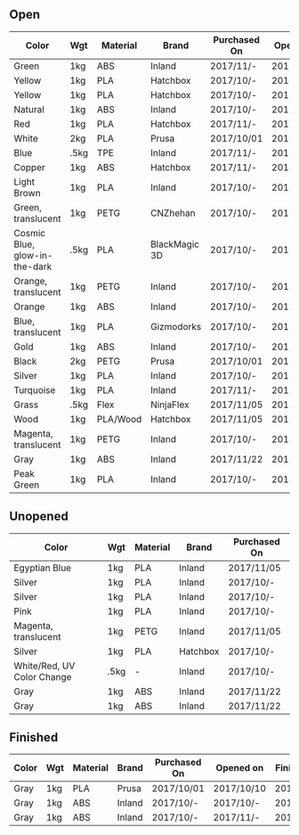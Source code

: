 

## Open

Color                           | Wgt  | Material   | Brand          | Purchased On | Opened on    | Remaining
--------------------------------|------|------------|----------------|--------------|--------------|-----------
Green                           | 1kg  | ABS        | Inland         | 2017/11/-    | 2017/11/-    | 99%
Yellow                          | 1kg  | PLA        | Hatchbox       | 2017/10/-    | 2017/10/-    | 10%
Yellow                          | 1kg  | PLA        | Hatchbox       | 2017/10/-    | 2017/10/-    | 75%
Natural                         | 1kg  | ABS        | Inland         | 2017/10/-    | 2017/10/-    | 99%
Red                             | 1kg  | PLA        | Hatchbox       | 2017/11/-    | 2017/11/-    | 10%
White                           | 2kg  | PLA        | Prusa          | 2017/10/01   | 2017/10/10   | 15%
Blue                            | .5kg | TPE        | Inland         | 2017/11/-    | 2017/11/-    | 80%
Copper                          | 1kg  | ABS        | Hatchbox       | 2017/11/-    | 2017/11/-    | 90%
Light Brown                     | 1kg  | PLA        | Inland         | 2017/10/-    | 2017/10/-    | 80%
Green, translucent              | 1kg  | PETG       | CNZhehan       | 2017/10/-    | 2017/10/-    | 80%
Cosmic Blue, glow-in-the-dark   | .5kg | PLA        | BlackMagic 3D  | 2017/10/-    | 2017/10/-    | 50%
Orange, translucent             | 1kg  | PETG       | Inland         | 2017/10/-    | 2017/10/25   | 80%
Orange                          | 1kg  | ABS        | Inland         | 2017/10/-    | 2017/10/20   | 90%
Blue, translucent               | 1kg  | PLA        | Gizmodorks     | 2017/10/-    | 2017/10/20   | 75%
Gold                            | 1kg  | ABS        | Inland         | 2017/10/-    | 2017/10/15   | 90%
Black                           | 2kg  | PETG       | Prusa          | 2017/10/01   | 2017/10/10   | 60%
Silver                          | 1kg  | PLA        | Inland         | 2017/10/-    | 2017/10/-    | 80%
Turquoise                       | 1kg  | PLA        | Inland         | 2017/11/-    | 2017/11/-    | 75%
Grass                           | .5kg | Flex       | NinjaFlex      | 2017/11/05   | 2017/11/12   | 95%
Wood                            | 1kg  | PLA/Wood   | Hatchbox       | 2017/11/05   | 2017/11/12   | 99%
Magenta, translucent            | 1kg  | PETG       | Inland         | 2017/10/-    | 2017/11/18   | 100%
Gray                            | 1kg  | ABS        | Inland         | 2017/11/22   | 2017/11/22   | 30%
Peak Green                      | 1kg  | PLA        | Inland         | 2017/10/-    | 2017/12/02   | 100%

## Unopened

Color                           | Wgt  | Material   | Brand          | Purchased On 
--------------------------------|------|------------|----------------|--------------
Egyptian Blue                   | 1kg  | PLA        | Inland         | 2017/11/05
Silver                          | 1kg  | PLA        | Inland         | 2017/10/-
Silver                          | 1kg  | PLA        | Inland         | 2017/10/-
Pink                            | 1kg  | PLA        | Inland         | 2017/10/-
Magenta, translucent            | 1kg  | PETG       | Inland         | 2017/11/05
Silver                          | 1kg  | PLA        | Hatchbox       | 2017/10/-
White/Red, UV Color Change      | .5kg | -          | Inland         | 2017/10/-
Gray                            | 1kg  | ABS        | Inland         | 2017/11/22
Gray                            | 1kg  | ABS        | Inland         | 2017/11/22


## Finished

Color                           | Wgt  | Material   | Brand          | Purchased On | Opened on    | Finished On
--------------------------------|------|------------|----------------|--------------|--------------|--------------
Gray                            | 1kg  | PLA        | Prusa          | 2017/10/01   | 2017/10/10   | 2017/10/-
Gray                            | 1kg  | ABS        | Inland         | 2017/10/-    | 2017/10/-    | 2017/10/-
Gray                            | 1kg  | ABS        | Inland         | 2017/10/-    | 2017/11/-    | 2017/11/12
